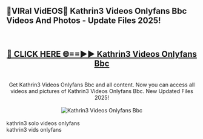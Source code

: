 <h2>🔴VIRal VidEOS🔴 Kathrin3 Videos Onlyfans Bbc Videos And Photos - Update Files 2025!</h2>
<br>
<div align="center">
<h2><a href="https://virallinks.top/odZfE0" rel="nofollow">🔴 CLICK HERE 🌐==►► Kathrin3 Videos Onlyfans Bbc</a></h2>
<br>
Get Kathrin3 Videos Onlyfans Bbc and all content. Now you can access all videos and pictures of Kathrin3 Videos Onlyfans Bbc. New Updated Files 2025!
<br>
<br>
<a href="https://virallinks.top/odZfE0" rel="nofollow" data-target="animated-image.originalLink"><img src="https://i.imgur.com/dJHk4Zq.gif)" alt="Kathrin3 Videos Onlyfans Bbc" style="max-width: 100%; display: inline-block;" data-target="animated-image.originalImage"></a>
</div>
<br>
kathrin3 solo videos onlyfans<br>
kathrin3 vids onlyfans